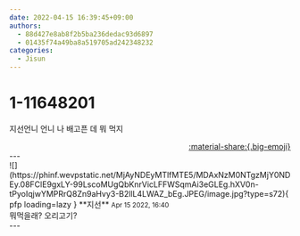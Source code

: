 ```yaml
---
date: 2022-04-15 16:39:45+09:00
authors:
  - 88d427e8ab8f2b5ba236dedac93d6897
  - 01435f74a49ba8a519705ad242348232
categories:
  - Jisun
---
```


# 1-11648201

<div class="post-container" markdown="1">
<div class="content-container md-sidebar__scrollwrap" markdown="1">

지선언니 언니 나 배고픈 데 뭐 먹지

</div>
</div>

<div style="text-align: right;" markdown="1">
<a href="https://weverse.io/fromis9/fanpost/1-11648201" style="text-align: right;">:material-share:{.big-emoji}</a>
</div>
---

<div class="comments-container md-sidebar__scrollwrap" markdown="1">
<div class="comment" markdown="1">
<div class='id-container' markdown="1">
![](https://phinf.wevpstatic.net/MjAyNDEyMTlfMTE5/MDAxNzM0NTgzMjY0NDEy.08FClE9gxLY-99LscoMUgQbKnrVicLFFWSqmAi3eGLEg.hXV0n-tPyoIqjwYMPRrQ8Zn9aHvy3-B2llL4LWAZ_bEg.JPEG/image.jpg?type=s72){ pfp loading=lazy }
**<span class="artist">지선</span>** <small>Apr 15 2022, 16:40</small><br>
</div>
<div class='comment-body' markdown="1">
뭐먹을래? 오리고기?
</div>
</div>
</div>
---
